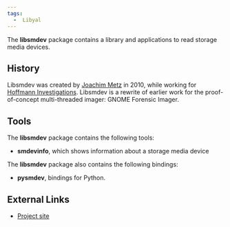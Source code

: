 ```yaml
---
tags:
  -  Libyal
---
```

The **libsmdev** package contains a library and applications to read
storage media devices.

## History

Libsmdev was created by [Joachim Metz](joachim_metz.md) in 2010,
while working for [Hoffmann Investigations](http://en.hoffmannbv.nl/).
Libsmdev is a rewrite of earlier work for the proof-of-concept
multi-threaded imager: GNOME Forensic Imager.

## Tools

The **libsmdev** package contains the following tools:

- **smdevinfo**, which shows information about a storage media device

The **libsmdev** package also contains the following bindings:

- **pysmdev**, bindings for Python.

## External Links

- [Project site](https://github.com/libyal/libsmdev/)

